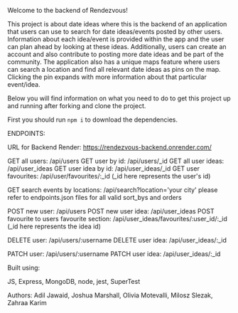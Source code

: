 Welcome to the backend of Rendezvous!

This project is about date ideas where this is the backend of an application that users can use to search
for date ideas/events posted by other users. Information about each idea/event is provided within the app
and the user can plan ahead by looking at these ideas. Additionally, users can create an account and also
contribute to posting more date ideas and be part of the community. The application also has a unique maps
feature where users can search a location and find all relevant date ideas as pins on the map. Clicking the
pin expands with more information about that particular event/idea.

Below you will find information on what you need to do to get this project up and running after forking and clone the project.

First you should run `npm i` to download the dependencies.

ENDPOINTS:

URL for Backend Render: https://rendezvous-backend.onrender.com/

GET all users: /api/users
GET user by id: /api/users/\_id
GET all user ideas: /api/user_ideas
GET user idea by id: /api/user_ideas/\_id
GET user favourites: /api/user/favourites/:_id (_id here represents the user's id)

GET search events by locations: /api/search?location='your city' please refer to endpoints.json files for all
valid sort_bys and orders

POST new user: /api/users
POST new user idea: /api/user_ideas
POST favourite to users favourite section: /api/user_ideas/favourites/:user_id/:_id (_id here represents the idea id)

DELETE user: /api/users/:username
DELETE user idea: /api/user_ideas/:\_id

PATCH user: /api/users/:username
PATCH user idea: /api/user_ideas/:\_id

Built using:

JS,
Express,
MongoDB,
node,
jest,
SuperTest

Authors: Adil Jawaid, Joshua Marshall, Olivia Motevalli, Milosz Slezak, Zahraa Karim
